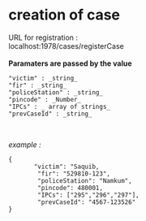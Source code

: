 # creation of case

URL for registration : <br/>
localhost:1978/cases/registerCase <br/>
<br/>
**Paramaters are passed by the value**<br/>

```
"victim" : _string_
"fir" : _string_
"policeStation" : _string_
"pincode" : _Number_
"IPCs" : _ array of strings_
"prevCaseId" : _string_
```
<br/>

_example :_


```
{
       "victim": "Saquib,
        "fir": "529810-123",
        "policeStation": "Namkum",
        "pincode": 480001,
        "IPCs": ["295","296","297"],
        "prevCaseId": "4567-123526"
}
```
